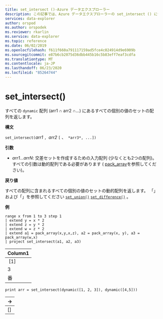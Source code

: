 ```yaml
---
title: set_intersect ()-Azure データエクスプローラー
description: この記事では、Azure データエクスプローラーの set_intersect () について説明します。
services: data-explorer
author: orspod
ms.author: orspodek
ms.reviewer: rkarlin
ms.service: data-explorer
ms.topic: reference
ms.date: 06/02/2019
ms.openlocfilehash: f611f660a791117159ad5fce4c024914d9e6909b
ms.sourcegitcommit: e87b6cb2075d36dbb445b16c5b83eff7eaf3cdfa
ms.translationtype: MT
ms.contentlocale: ja-JP
ms.lasthandoff: 06/23/2020
ms.locfileid: "85264744"
---
```

# <a name="set_intersect"></a>set_intersect()

すべての `dynamic` 配列 (arr1 ∩ arr2 ∩...) にあるすべての個別の値のセットの配列を返します。

**構文**

`set_intersect(`*arr1* `, `*arr2* `[` 、` *arr3*, ...])`

**引数**

* *arr1...arrN*: 交差セットを作成するための入力配列 (少なくとも2つの配列)。 すべての引数は動的配列である必要があります ( [pack_array](packarrayfunction.md)を参照してください)。 

**戻り値**

すべての配列に含まれるすべての個別の値のセットの動的配列を返します。 「」および「」を参照してください [`set_union()`](setunionfunction.md) [`set_difference()`](setdifferencefunction.md) 。

**例**

<!-- csl: https://help.kusto.windows.net:443/Samples -->
```kusto
range x from 1 to 3 step 1
| extend y = x * 2
| extend z = y * 2
| extend w = z * 2
| extend a1 = pack_array(x,y,x,z), a2 = pack_array(x, y), a3 = pack_array(w,x)
| project set_intersect(a1, a2, a3)
```

|Column1|
|---|
| [1]|
|3|
|番|

<!-- csl: https://help.kusto.windows.net:443/Samples -->
```kusto
print arr = set_intersect(dynamic([1, 2, 3]), dynamic([4,5]))
```

|→|
|---|
|[]|
